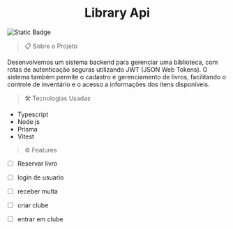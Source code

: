 <h1 align="center">Library Api</h1>

![Static Badge](https://img.shields.io/badge/Status-Pausado-green)

> 📋
> Sobre o Projeto

Desenvolvemos um sistema backend para gerenciar uma biblioteca, com rotas de autenticação seguras utilizando JWT (JSON Web Tokens). O sistema também permite o cadastro e gerenciamento de livros, facilitando o controle de inventário e o acesso a informações dos itens disponíveis.

> 🛠️ Tecnologias Usadas

- Typescript
- Node js
- Prisma
- Vitest

> ⚙️ Features 

- [ ] Reservar livro
- [ ] login de usuario
- [ ] receber multa
- [ ] criar clube
- [ ] entrar em clube


